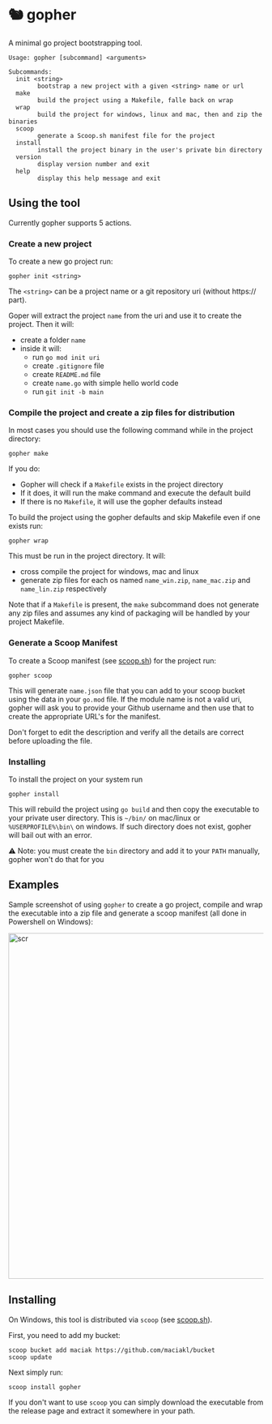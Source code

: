 # 🐿 gopher

A minimal go project bootstrapping tool.

    Usage: gopher [subcommand] <arguments>

    Subcommands:
      init <string>
            bootstrap a new project with a given <string> name or url
      make
            build the project using a Makefile, falle back on wrap
      wrap
            build the project for windows, linux and mac, then and zip the binaries
      scoop
            generate a Scoop.sh manifest file for the project
      install
            install the project binary in the user's private bin directory
      version
            display version number and exit
      help
            display this help message and exit

## Using the tool

Currently gopher supports 5 actions.

### Create a new project

To create a new go project run:

    gopher init <string>

The `<string>` can be a project name or a git repository uri (without https:// part).

Goper will extract the project `name` from the uri and use it to create the project. Then it will:

- create a folder `name`
- inside it will:
  - run `go mod init uri`
  - create `.gitignore` file
  - create `README.md` file
  - create `name.go` with simple hello world code
  - run `git init -b main`
 
### Compile the project and create a zip files for distribution

In most cases you should use the following command while in the project directory:

    gopher make

If you do:

- Gopher will check if a `Makefile` exists in the project directory
- If it does, it will run the make command and execute the default build
- If there is no `Makefile`, it will use the gopher defaults instead

To build the project using the gopher defaults and skip Makefile even if one exists run:

    gopher wrap

This must be run in the project directory. It will:

- cross compile the project for windows, mac and linux
- generate zip files for each os named `name_win.zip`, `name_mac.zip` and `name_lin.zip` respectively

Note that if a `Makefile` is present, the `make` subcommand does not generate any zip files and assumes any kind of packaging will be handled by your project Makefile.

### Generate a Scoop Manifest

To create a Scoop manifest (see [scoop.sh](https://scoop.sh)) for the project run:

    gopher scoop

This will generate `name.json` file that you can add to your scoop bucket using the data in your `go.mod` file. If the module name is not a valid uri, gopher will ask you to provide your Github username
and then use that to create the appropriate URL's for the manifest.

Don't forget to edit the description and verify all the details are correct before uploading the file.

### Installing

To install the project on your system run

    gopher install

This will rebuild the project using `go build` and then copy the executable to your private user directory. This is `~/bin/` on mac/linux or `%USERPROFILE%\bin\` on windows. If such directory does not exist, gopher will bail out with an error.

⚠️ Note: you must create the `bin` directory and add it to your `PATH` manually, gopher won't do that for you

## Examples

Sample screenshot of using `gopher` to create a go project, compile and wrap the executable into a zip file and generate a scoop manifest (all done in Powershell on Windows):

<img width="682" alt="scr" src="https://github.com/maciakl/gopher/assets/189576/8fbf8eea-eff7-41c2-9dec-b4f47ef92ba9">

## Installing

 On Windows, this tool is distributed via `scoop` (see [scoop.sh](https://scoop.sh)).

 First, you need to add my bucket:

    scoop bucket add maciak https://github.com/maciakl/bucket
    scoop update

 Next simply run:
 
    scoop install gopher

If you don't want to use `scoop` you can simply download the executable from the release page and extract it somewhere in your path.
